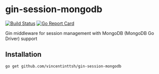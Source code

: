 # gin-session-mongodb
[![Build Status](https://travis-ci.com/vincentinttsh/gin-session-mongodb.svg?branch=master)](https://travis-ci.com/vincentinttsh/gin-session-mongodb)
[![Go Report Card](https://goreportcard.com/badge/github.com/vincentinttsh/gin-session-mongodb)](https://goreportcard.com/report/github.com/vincentinttsh/gin-session-mongodb)

Gin middleware for session management with MongoDB (MongoDB Go Driver) support

## Installation

```
go get github.com/vincentinttsh/gin-session-mongodb
```
